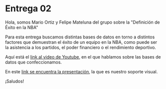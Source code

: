 # Entrega 02

Hola, somos Mario Ortiz y Felipe Mateluna del grupo sobre la "Definición de Éxito en la NBA" 

Para esta entrega buscamos distintas bases de datos en torno a distintos factores que demuestran el éxito de un equipo en la NBA, como puede ser la asistencia a los partidos, el poder financiero o el rendimiento deportivo.

Aquí está el [link al video de Youtube](https://youtu.be/xBu_7pUlzno), en el que hablamos sobre las bases de datos que confeccionamos. 

En este [link se encuentra la presentación](https://github.com/PipeMD/proyecto-grafica/blob/main/Entrega%2002/Presentaci%C3%B3n%20Ortiz%20Mateluna.pdf), la que es nuestro soporte visual. 

¡Saludos!
